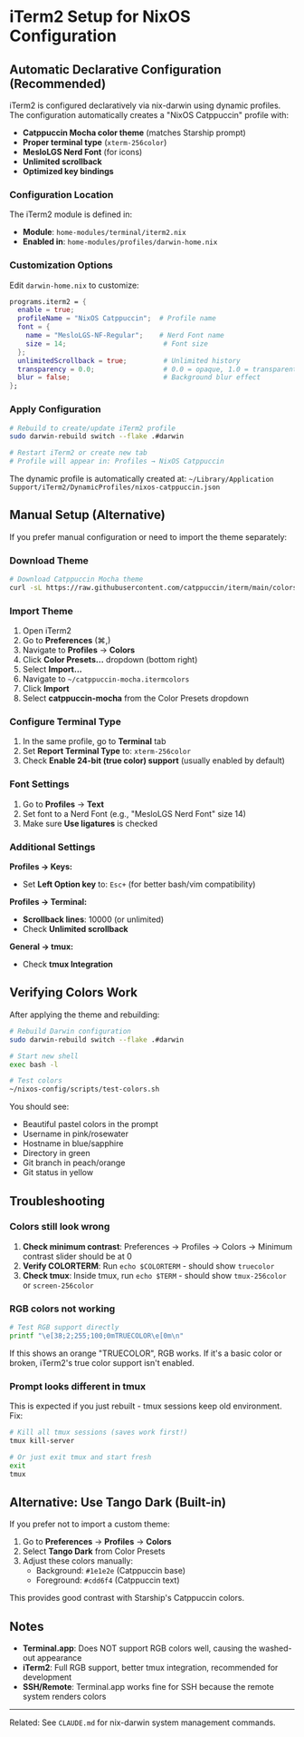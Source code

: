 # iTerm2 Setup for NixOS Configuration

## Automatic Declarative Configuration (Recommended)

iTerm2 is configured declaratively via nix-darwin using dynamic profiles. The configuration automatically creates a "NixOS Catppuccin" profile with:

- **Catppuccin Mocha color theme** (matches Starship prompt)
- **Proper terminal type** (`xterm-256color`)
- **MesloLGS Nerd Font** (for icons)
- **Unlimited scrollback**
- **Optimized key bindings**

### Configuration Location

The iTerm2 module is defined in:
- **Module**: `home-modules/terminal/iterm2.nix`
- **Enabled in**: `home-modules/profiles/darwin-home.nix`

### Customization Options

Edit `darwin-home.nix` to customize:

```nix
programs.iterm2 = {
  enable = true;
  profileName = "NixOS Catppuccin";  # Profile name
  font = {
    name = "MesloLGS-NF-Regular";    # Nerd Font name
    size = 14;                        # Font size
  };
  unlimitedScrollback = true;         # Unlimited history
  transparency = 0.0;                 # 0.0 = opaque, 1.0 = transparent
  blur = false;                       # Background blur effect
};
```

### Apply Configuration

```bash
# Rebuild to create/update iTerm2 profile
sudo darwin-rebuild switch --flake .#darwin

# Restart iTerm2 or create new tab
# Profile will appear in: Profiles → NixOS Catppuccin
```

The dynamic profile is automatically created at:
`~/Library/Application Support/iTerm2/DynamicProfiles/nixos-catppuccin.json`

## Manual Setup (Alternative)

If you prefer manual configuration or need to import the theme separately:

### Download Theme

```bash
# Download Catppuccin Mocha theme
curl -sL https://raw.githubusercontent.com/catppuccin/iterm/main/colors/catppuccin-mocha.itermcolors -o ~/catppuccin-mocha.itermcolors
```

### Import Theme

1. Open iTerm2
2. Go to **Preferences** (⌘,)
3. Navigate to **Profiles** → **Colors**
4. Click **Color Presets...** dropdown (bottom right)
5. Select **Import...**
6. Navigate to `~/catppuccin-mocha.itermcolors`
7. Click **Import**
8. Select **catppuccin-mocha** from the Color Presets dropdown

### Configure Terminal Type

1. In the same profile, go to **Terminal** tab
2. Set **Report Terminal Type** to: `xterm-256color`
3. Check **Enable 24-bit (true color) support** (usually enabled by default)

### Font Settings

1. Go to **Profiles** → **Text**
2. Set font to a Nerd Font (e.g., "MesloLGS Nerd Font" size 14)
3. Make sure **Use ligatures** is checked

### Additional Settings

**Profiles → Keys:**
- Set **Left Option key** to: `Esc+` (for better bash/vim compatibility)

**Profiles → Terminal:**
- **Scrollback lines**: 10000 (or unlimited)
- Check **Unlimited scrollback**

**General → tmux:**
- Check **tmux Integration**

## Verifying Colors Work

After applying the theme and rebuilding:

```bash
# Rebuild Darwin configuration
sudo darwin-rebuild switch --flake .#darwin

# Start new shell
exec bash -l

# Test colors
~/nixos-config/scripts/test-colors.sh
```

You should see:
- Beautiful pastel colors in the prompt
- Username in pink/rosewater
- Hostname in blue/sapphire
- Directory in green
- Git branch in peach/orange
- Git status in yellow

## Troubleshooting

### Colors still look wrong

1. **Check minimum contrast**: Preferences → Profiles → Colors → Minimum contrast slider should be at 0
2. **Verify COLORTERM**: Run `echo $COLORTERM` - should show `truecolor`
3. **Check tmux**: Inside tmux, run `echo $TERM` - should show `tmux-256color` or `screen-256color`

### RGB colors not working

```bash
# Test RGB support directly
printf "\e[38;2;255;100;0mTRUECOLOR\e[0m\n"
```

If this shows an orange "TRUECOLOR", RGB works. If it's a basic color or broken, iTerm2's true color support isn't enabled.

### Prompt looks different in tmux

This is expected if you just rebuilt - tmux sessions keep old environment. Fix:

```bash
# Kill all tmux sessions (saves work first!)
tmux kill-server

# Or just exit tmux and start fresh
exit
tmux
```

## Alternative: Use Tango Dark (Built-in)

If you prefer not to import a custom theme:

1. Go to **Preferences** → **Profiles** → **Colors**
2. Select **Tango Dark** from Color Presets
3. Adjust these colors manually:
   - Background: `#1e1e2e` (Catppuccin base)
   - Foreground: `#cdd6f4` (Catppuccin text)

This provides good contrast with Starship's Catppuccin colors.

## Notes

- **Terminal.app**: Does NOT support RGB colors well, causing the washed-out appearance
- **iTerm2**: Full RGB support, better tmux integration, recommended for development
- **SSH/Remote**: Terminal.app works fine for SSH because the remote system renders colors

---

Related: See `CLAUDE.md` for nix-darwin system management commands.

